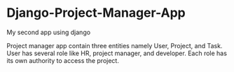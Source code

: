 # Django-Project-Manager-App
My second app using django  
  
Project manager app contain three entities namely User, Project, and Task. User has several role like HR, project manager, and developer. Each role has its own authority to access the project.

